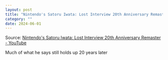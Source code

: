 ```yaml
---
layout: post
title: "Nintendo's Satoru Iwata: Lost Interview 20th Anniversary Remaster"
category: ""
date: 2024-06-01
---
```


Source: [Nintendo's Satoru Iwata: Lost Interview 20th Anniversary Remaster - YouTube](https://m.youtube.com/watch?v=e5CgnTYm-ew)

Much of what he says still holds up 20 years later
